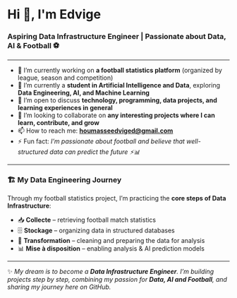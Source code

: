 # Hi 👋, I'm Edvige  
### Aspiring Data Infrastructure Engineer | Passionate about Data, AI & Football ⚽  

---

- 🔭 I’m currently working on **a football statistics platform** (organized by league, season and competition)  
- 🌱 I’m currently a **student in Artificial Intelligence and Data**, exploring **Data Engineering, AI, and Machine Learning**  
- 💬 I’m open to discuss **technology, programming, data projects, and learning experiences in general**  
- 👯 I’m looking to collaborate on **any interesting projects where I can learn, contribute, and grow**  
- 📫 How to reach me: **houmasseedviged@gmail.com**  
- ⚡ Fun fact: *I’m passionate about football and believe that well-structured data can predict the future ⚡📊*  

---

### 🏗️ My Data Engineering Journey  

Through my football statistics project, I’m practicing the **core steps of Data Infrastructure**:  
- 📥 **Collecte** – retrieving football match statistics  
- 🗄️ **Stockage** – organizing data in structured databases  
- 🔄 **Transformation** – cleaning and preparing the data for analysis  
- 📊 **Mise à disposition** – enabling analysis & AI prediction models  

---

✨ *My dream is to become a **Data Infrastructure Engineer**. I’m building projects step by step, combining my passion for **Data, AI and Football**, and sharing my journey here on GitHub.*  


